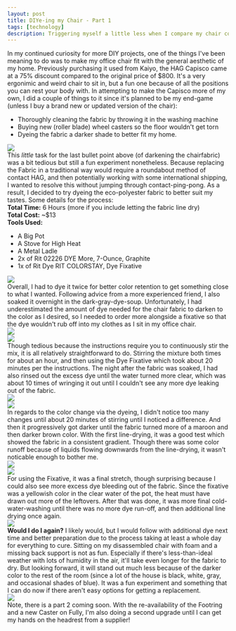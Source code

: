 ```yaml
---
layout: post
title: DIYe-ing my Chair - Part 1
tags: [technology]
description: Triggering myself a little less when I compare my chair color to the room.
---
```


In my continued curiosity for more DIY projects, one of the things I've been meaning to do was to make my office chair fit with the general aesthetic of my home. Previously purchasing it used from Kaiyo, the HAG Capisco came at a 75% discount compared to the original price of $800. It's a very ergonimic and weird chair to sit in, but a fun one because of all the positions you can rest your body with. In attempting to make the Capisco more of my own, I did a couple of things to it since it's planned to be my end-game (unless I buy a brand new or updated version of the chair):
<ul>
<li>Thoroughly cleaning the fabric by throwing it in the washing machine</li>
<li>Buying new (roller blade) wheel casters so the floor wouldn't get torn</li>
<li>Dyeing the fabric a darker shade to better fit my home.</li>
</ul>
<img src="/images/diychair/01ChairComparison.jpg"/><br>
This <em>little</em> task for the last bullet point above (of darkening the chairfabric) was a bit tedious but still a fun experiment nonetheless. Because replacing the Fabric in a traditional way would require a roundabout method of contact HAG, and then potentially working with some international shipping, I wanted to resolve this without jumping through contact-ping-pong. As a result, I decided to try dyeing the eco-polyester fabric to better suit my tastes. Some details for the process:
<br>
<strong>Total Time:</strong> 6 Hours (more if you include letting the fabric line dry)
<br>
<strong>Total Cost:</strong> ~$13
<br>
<strong>Tools Used:</strong>
<ul>
<li>A Big Pot</li>
<li>A Stove for High Heat</li>
<li>A Metal Ladle</li>
<li>2x of Rit 02226 DYE More, 7-Ounce, Graphite</li>
<li>1x of Rit Dye RIT COLORSTAY, Dye Fixative</li>
</ul>
<img src="/images/diychair/02ItemsUsed.jpg"/><br>
Overall, I had to dye it twice for better color retention to get something close to what I wanted. Following advice from a more experienced friend, I also soaked it overnight in the dark-gray-dye-soup. Unfortunately, I had underestimated the amount of dye needed for the chair fabric to darken to the color as I desired, so I needed to order more alongside a fixative so that the dye wouldn't rub off into my clothes as I sit in my office chair. 
<br><img src="/images/diychair/03WetFabric.jpg"/><br>
<img src="/images/diychair/04ReadyPot.jpg"/><br>
Though tedious because the instructions require you to continuously stir the mix, it is all relatively straightforward to do. Stirring the mixture both times for about an hour, and then using the Dye Fixative which took about 20 minutes per the instructions. The night after the fabric was soaked, I had also rinsed out the excess dye until the water turned more clear, which was about 10 times of wringing it out until I couldn't see any more dye leaking out of the fabric. 
<br><img src="/images/diychair/05ColorDarker.jpg"/><br>
<img src="/images/diychair/06HangOutside.jpg"/><br>
In regards to the color change via the dyeing, I didn't notice too many changes until about 20 minutes of stirring until I noticed a difference. And then it progressively got darker until the fabric turned more of a maroon and then darker brown color. With the first line-drying, it was a good test which showed the fabric in a consistent gradient. Though there was some color runoff because of liquids flowing downwards from the line-drying, it wasn't noticable enough to bother me.
<br><img src="/images/diychair/07WetitAgain.jpg"/><br>
<img src="/images/diychair/08RinseItClean.jpg"/><br>
For using the Fixative, it was a final stretch, though surprising because I could also see more excess dye bleeding out of the fabric. Since the fixative was a yellowish color in the clear water of the pot, the heat must have drawn out more of the leftovers. After that was done, it was more final cold-water-washing until there was no more dye run-off, and then additional line drying once again.
<br><img src="/images/diychair/09FabricComparison.jpg"/><br>
<strong>Would I do I again?</strong> I likely would, but I would follow with additional dye next time and better preparation due to the process taking at least a whole day for everything to cure. Sitting on my disassembled chair with foam and a missing back support is not as fun. Especially if there's less-than-ideal weather with lots of humidity in the air, it'll take even longer for the fabric to dry. But looking forward, it will stand out much less because of the darker color to the rest of the room (since a lot of the house is black, white, gray, and occasional shades of blue). It was a fun experiment and something that I can do now if there aren't easy options for getting a replacement.
<br><img src="/images/diychair/10ChairEnd.jpg"/><br>
Note, there is a part 2 coming soon. With the re-availability of the Footring and a new Caster on Fully, I'm also doing a second upgrade until I can get my hands on the headrest from a supplier!